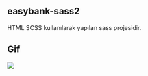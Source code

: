## easybank-sass2

HTML SCSS kullanılarak yapılan sass projesidir.

## Gif

<img src="easybank-v.gif"/>
